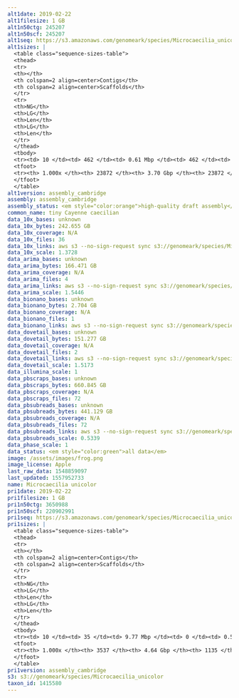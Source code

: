 ```yaml
---
alt1date: 2019-02-22
alt1filesize: 1 GB
alt1n50ctg: 245207
alt1n50scf: 245207
alt1seq: https://s3.amazonaws.com/genomeark/species/Microcaecilia_unicolor/aMicUni1/assembly_cambridge/aMicUni1.alt.asm.20190222.fasta.gz
alt1sizes: |
  <table class="sequence-sizes-table">
  <thead>
  <tr>
  <th></th>
  <th colspan=2 align=center>Contigs</th>
  <th colspan=2 align=center>Scaffolds</th>
  </tr>
  <tr>
  <th>NG</th>
  <th>LG</th>
  <th>Len</th>
  <th>LG</th>
  <th>Len</th>
  </tr>
  </thead>
  <tbody>
  <tr><td> 10 </td><td> 462 </td><td> 0.61 Mbp </td><td> 462 </td><td> 0.61 Mbp </td></tr>  <tr><td> 20 </td><td> 1160 </td><td> 0.47 Mbp </td><td> 1160 </td><td> 0.47 Mbp </td></tr>  <tr><td> 30 </td><td> 2044 </td><td> 0.38 Mbp </td><td> 2044 </td><td> 0.38 Mbp </td></tr>  <tr><td> 40 </td><td> 3138 </td><td> 0.30 Mbp </td><td> 3138 </td><td> 0.30 Mbp </td></tr>  <tr style="background-color:#cccccc;"><td> 50 </td><td> 4494 </td><td> 0.25 Mbp </td><td> 4494 </td><td> 0.25 Mbp </td></tr>  <tr><td> 60 </td><td> 6188 </td><td> 0.19 Mbp </td><td> 6188 </td><td> 0.19 Mbp </td></tr>  <tr><td> 70 </td><td> 8348 </td><td> 0.15 Mbp </td><td> 8348 </td><td> 0.15 Mbp </td></tr>  <tr><td> 80 </td><td> 11211 </td><td> 0.11 Mbp </td><td> 11211 </td><td> 0.11 Mbp </td></tr>  <tr><td> 90 </td><td> 15305 </td><td> 72.40 Kbp </td><td> 15305 </td><td> 72.40 Kbp </td></tr>  <tr><td> 100 </td><td> 23871 </td><td> 1  bp </td><td> 23871 </td><td> 1  bp </td></tr>  </tbody>
  <tfoot>
  <tr><th> 1.000x </th><th> 23872 </th><th> 3.70 Gbp </th><th> 23872 </th><th> 3.70 Gbp </th></tr>
  </tfoot>
  </table>
alt1version: assembly_cambridge
assembly: assembly_cambridge
assembly_status: <em style="color:orange">high-quality draft assembly</em>
common_name: tiny Cayenne caecilian
data_10x_bases: unknown
data_10x_bytes: 242.655 GB
data_10x_coverage: N/A
data_10x_files: 36
data_10x_links: aws s3 --no-sign-request sync s3://genomeark/species/Microcaecilia_unicolor/aMicUni1/genomic_data/10x/ .<br>
data_10x_scale: 1.3728
data_arima_bases: unknown
data_arima_bytes: 166.471 GB
data_arima_coverage: N/A
data_arima_files: 4
data_arima_links: aws s3 --no-sign-request sync s3://genomeark/species/Microcaecilia_unicolor/aMicUni1/genomic_data/arima/ .<br>
data_arima_scale: 1.5446
data_bionano_bases: unknown
data_bionano_bytes: 2.704 GB
data_bionano_coverage: N/A
data_bionano_files: 1
data_bionano_links: aws s3 --no-sign-request sync s3://genomeark/species/Microcaecilia_unicolor/aMicUni1/genomic_data/bionano/ .<br>
data_dovetail_bases: unknown
data_dovetail_bytes: 151.277 GB
data_dovetail_coverage: N/A
data_dovetail_files: 2
data_dovetail_links: aws s3 --no-sign-request sync s3://genomeark/species/Microcaecilia_unicolor/aMicUni1/genomic_data/dovetail/ .<br>
data_dovetail_scale: 1.5173
data_illumina_scale: 1
data_pbscraps_bases: unknown
data_pbscraps_bytes: 660.845 GB
data_pbscraps_coverage: N/A
data_pbscraps_files: 72
data_pbsubreads_bases: unknown
data_pbsubreads_bytes: 441.129 GB
data_pbsubreads_coverage: N/A
data_pbsubreads_files: 72
data_pbsubreads_links: aws s3 --no-sign-request sync s3://genomeark/species/Microcaecilia_unicolor/aMicUni1/genomic_data/pacbio/ . --exclude "*scraps.bam*"<br>
data_pbsubreads_scale: 0.5339
data_phase_scale: 1
data_status: <em style="color:green">all data</em>
image: /assets/images/frog.png
image_license: Apple
last_raw_data: 1548859097
last_updated: 1557952733
name: Microcaecilia unicolor
pri1date: 2019-02-22
pri1filesize: 1 GB
pri1n50ctg: 3650988
pri1n50scf: 220902991
pri1seq: https://s3.amazonaws.com/genomeark/species/Microcaecilia_unicolor/aMicUni1/assembly_cambridge/aMicUni1.pri.asm.20190222.fasta.gz
pri1sizes: |
  <table class="sequence-sizes-table">
  <thead>
  <tr>
  <th></th>
  <th colspan=2 align=center>Contigs</th>
  <th colspan=2 align=center>Scaffolds</th>
  </tr>
  <tr>
  <th>NG</th>
  <th>LG</th>
  <th>Len</th>
  <th>LG</th>
  <th>Len</th>
  </tr>
  </thead>
  <tbody>
  <tr><td> 10 </td><td> 35 </td><td> 9.77 Mbp </td><td> 0 </td><td> 0.59 Gbp </td></tr>  <tr><td> 20 </td><td> 89 </td><td> 7.37 Mbp </td><td> 1 </td><td> 364.29 Mbp </td></tr>  <tr><td> 30 </td><td> 161 </td><td> 5.60 Mbp </td><td> 3 </td><td> 286.47 Mbp </td></tr>  <tr><td> 40 </td><td> 253 </td><td> 4.64 Mbp </td><td> 5 </td><td> 237.46 Mbp </td></tr>  <tr style="background-color:#cccccc;"><td> 50 </td><td> 366 </td><td style="background-color:#88ff88;"> 3.65 Mbp </td><td> 7 </td><td style="background-color:#88ff88;"> 220.90 Mbp </td></tr>  <tr><td> 60 </td><td> 509 </td><td> 2.89 Mbp </td><td> 9 </td><td> 205.41 Mbp </td></tr>  <tr><td> 70 </td><td> 693 </td><td> 2.18 Mbp </td><td> 12 </td><td> 167.22 Mbp </td></tr>  <tr><td> 80 </td><td> 952 </td><td> 1.46 Mbp </td><td> 15 </td><td> 113.41 Mbp </td></tr>  <tr><td> 90 </td><td> 1374 </td><td> 0.81 Mbp </td><td> 20 </td><td> 56.65 Mbp </td></tr>  <tr><td> 100 </td><td> 3536 </td><td> 60  bp </td><td> 1134 </td><td> 60  bp </td></tr>  </tbody>
  <tfoot>
  <tr><th> 1.000x </th><th> 3537 </th><th> 4.64 Gbp </th><th> 1135 </th><th> 4.73 Gbp </th></tr>
  </tfoot>
  </table>
pri1version: assembly_cambridge
s3: s3://genomeark/species/Microcaecilia_unicolor
taxon_id: 1415580
---
```

